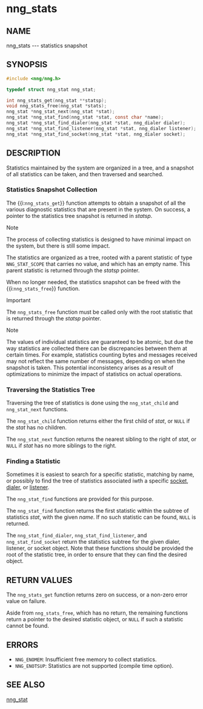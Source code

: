 # nng_stats

## NAME

nng_stats --- statistics snapshot

## SYNOPSIS

```c
#include <nng/nng.h>

typedef struct nng_stat nng_stat;

int nng_stats_get(nng_stat **statsp);
void nng_stats_free(nng_stat *stats);
nng_stat *nng_stat_next(nng_stat *stat);
nng_stat *nng_stat_find(nng_stat *stat, const char *name);
nng_stat *nng_stat_find_dialer(nng_stat *stat, nng_dialer dialer);
nng_stat *nng_stat_find_listener(nng_stat *stat, nng_dialer listener);
nng_stat *nng_stat_find_socket(nng_stat *stat, nng_dialer socket);
```

## DESCRIPTION

Statistics maintained by the system are organized in a tree, and
a snapshot of all statistics can be taken, and then traversed
and searched.

### Statistics Snapshot Collection

The {{i:`nng_stats_get`}} function attempts to obtain a snapshot of all the
various diagnostic statistics that are present in the system.
On success, a pointer to the statistics tree snapshot is returned in _statsp_.

> [!NOTE]
> The process of collecting statistics is designed to have minimal
> impact on the system, but there is still some impact.

The statistics are organized as a tree, rooted with a parent
statistic of type `NNG_STAT_SCOPE` that carries no value, and which
has an empty name.
This parent statistic is returned through the _statsp_ pointer.

When no longer needed, the statistics snapshot can be freed with the
{{i:`nng_stats_free`}} function.

> [!IMPORTANT]
> The `nng_stats_free` function must be called only with the root statistic that is
> returned through the _statsp_ pointer.

> [!NOTE]
> The values of individual statistics are guaranteed to be atomic,
> but due the way statistics are collected there can be discrepancies between
> them at certain times.
> For example, statistics counting bytes and messages received may not
> reflect the same number of messages, depending on when the snapshot is taken.
> This potential inconsistency arises as a result of optimizations to minimize
> the impact of statistics on actual operations.

### Traversing the Statistics Tree

Traversing the tree of statistics is done using the `nng_stat_child` and
`nng_stat_next` functions.

The `nng_stat_child` function returns either the first child of _stat_,
or `NULL` if the _stat_ has no children.

The `nng_stat_next` function returns the nearest sibling to the right of _stat_,
or `NULL` if _stat_ has no more siblings to the right.

### Finding a Statistic

Sometimes it is easiest to search for a specific statistic, matching by name,
or possibly to find the tree of statistics associated iwth a specific [socket][nng_socket],
[dialer][nng_dialer], or [listener][nng_listener].

The `nng_stat_find` functions are provided for this purpose.

The `nng_stat_find` function returns the first statistic within the subtree of
statistics _stat_, with the given _name_. If no such statistic can be found, `NULL`
is returned.

The `nng_stat_find_dialer`, `nng_stat_find_listener`, and `nng_stat_find_socket` return
the statistics subtree for the given dialer, listener, or socket object. Note that
these functions should be provided the root of the statistic tree, in order to ensure
that they can find the desired object.

## RETURN VALUES

The `nng_stats_get` function returns zero on success, or a non-zero error value on failure.

Aside from `nng_stats_free`, which has no return, the remaining functions return a pointer to
the desired statistic object, or `NULL` if such a statistic cannot be found.

## ERRORS

- `NNG_ENOMEM`: Insufficient free memory to collect statistics.
- `NNG_ENOTSUP`: Statistics are not supported (compile time option).

## SEE ALSO

[nng_stat][nng_stat]

[nng_stat]: ./nng_stat.md
[nng_socket]: TODO.md
[nng_dialer]: TODO.md
[nng_listener]: TODO.md
